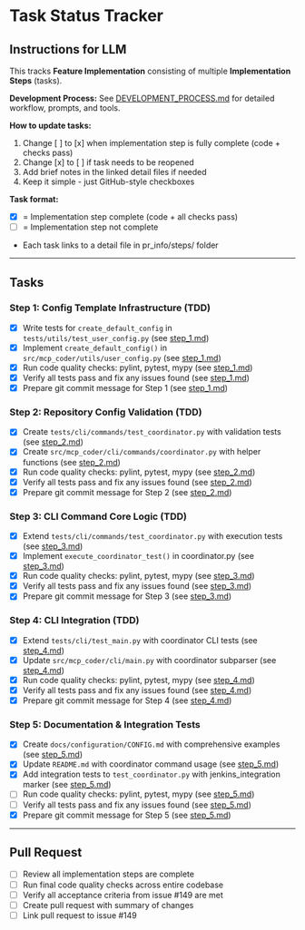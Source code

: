 # Task Status Tracker

## Instructions for LLM

This tracks **Feature Implementation** consisting of multiple **Implementation Steps** (tasks).

**Development Process:** See [DEVELOPMENT_PROCESS.md](./DEVELOPMENT_PROCESS.md) for detailed workflow, prompts, and tools.

**How to update tasks:**

1. Change [ ] to [x] when implementation step is fully complete (code + checks pass)
2. Change [x] to [ ] if task needs to be reopened
3. Add brief notes in the linked detail files if needed
4. Keep it simple - just GitHub-style checkboxes

**Task format:**

- [x] = Implementation step complete (code + all checks pass)
- [ ] = Implementation step not complete
- Each task links to a detail file in pr_info/steps/ folder

---

## Tasks

### Step 1: Config Template Infrastructure (TDD)
- [x] Write tests for `create_default_config` in `tests/utils/test_user_config.py` (see [step_1.md](steps/step_1.md))
- [x] Implement `create_default_config()` in `src/mcp_coder/utils/user_config.py` (see [step_1.md](steps/step_1.md))
- [x] Run code quality checks: pylint, pytest, mypy (see [step_1.md](steps/step_1.md))
- [x] Verify all tests pass and fix any issues found (see [step_1.md](steps/step_1.md))
- [x] Prepare git commit message for Step 1 (see [step_1.md](steps/step_1.md))

### Step 2: Repository Config Validation (TDD)
- [x] Create `tests/cli/commands/test_coordinator.py` with validation tests (see [step_2.md](steps/step_2.md))
- [x] Create `src/mcp_coder/cli/commands/coordinator.py` with helper functions (see [step_2.md](steps/step_2.md))
- [x] Run code quality checks: pylint, pytest, mypy (see [step_2.md](steps/step_2.md))
- [x] Verify all tests pass and fix any issues found (see [step_2.md](steps/step_2.md))
- [x] Prepare git commit message for Step 2 (see [step_2.md](steps/step_2.md))

### Step 3: CLI Command Core Logic (TDD)
- [x] Extend `tests/cli/commands/test_coordinator.py` with execution tests (see [step_3.md](steps/step_3.md))
- [x] Implement `execute_coordinator_test()` in coordinator.py (see [step_3.md](steps/step_3.md))
- [x] Run code quality checks: pylint, pytest, mypy (see [step_3.md](steps/step_3.md))
- [x] Verify all tests pass and fix any issues found (see [step_3.md](steps/step_3.md))
- [x] Prepare git commit message for Step 3 (see [step_3.md](steps/step_3.md))

### Step 4: CLI Integration (TDD)
- [x] Extend `tests/cli/test_main.py` with coordinator CLI tests (see [step_4.md](steps/step_4.md))
- [x] Update `src/mcp_coder/cli/main.py` with coordinator subparser (see [step_4.md](steps/step_4.md))
- [x] Run code quality checks: pylint, pytest, mypy (see [step_4.md](steps/step_4.md))
- [x] Verify all tests pass and fix any issues found (see [step_4.md](steps/step_4.md))
- [x] Prepare git commit message for Step 4 (see [step_4.md](steps/step_4.md))

### Step 5: Documentation & Integration Tests
- [x] Create `docs/configuration/CONFIG.md` with comprehensive examples (see [step_5.md](steps/step_5.md))
- [x] Update `README.md` with coordinator command usage (see [step_5.md](steps/step_5.md))
- [x] Add integration tests to `test_coordinator.py` with jenkins_integration marker (see [step_5.md](steps/step_5.md))
- [ ] Run code quality checks: pylint, pytest, mypy (see [step_5.md](steps/step_5.md))
- [ ] Verify all tests pass and fix any issues found (see [step_5.md](steps/step_5.md))
- [x] Prepare git commit message for Step 5 (see [step_5.md](steps/step_5.md))

---

## Pull Request

- [ ] Review all implementation steps are complete
- [ ] Run final code quality checks across entire codebase
- [ ] Verify all acceptance criteria from issue #149 are met
- [ ] Create pull request with summary of changes
- [ ] Link pull request to issue #149
